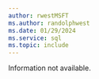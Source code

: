```yaml
---
author: rwestMSFT
ms.author: randolphwest
ms.date: 01/29/2024
ms.service: sql
ms.topic: include
---
```

 Information not available. 
